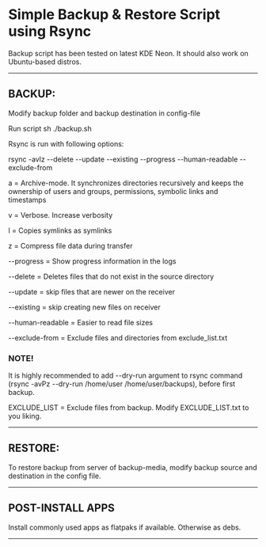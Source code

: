 # Simple Backup & Restore Script using Rsync

Backup script has been tested on latest KDE Neon. It should also work on Ubuntu-based distros.

--------------------------------------------------------------------------------

## BACKUP:

Modify backup folder and backup destination in config-file

Run script sh ./backup.sh

Rsync is run with following options:

rsync -avlz --delete --update --existing --progress --human-readable --exclude-from

a = Archive-mode. It synchronizes directories recursively and keeps the ownership of users and groups, permissions, symbolic links and timestamps

v = Verbose. Increase verbosity

l = Copies symlinks as symlinks

z = Compress file data during transfer

--progress = Show progress information in the logs

--delete = Deletes files that do not exist in the source directory

--update = skip files that are newer on the receiver

--existing = skip creating new files on receiver

--human-readable = Easier to read file sizes

--exclude-from = Exclude files and directories from exclude_list.txt


### NOTE! 

It is highly recommended to add --dry-run argument to rsync command (rsync -avPz --dry-run /home/user /home/user/backups), before first backup.

EXCLUDE_LIST = Exclude files from backup. Modify EXCLUDE_LIST.txt to you liking.

--------------------------------------------------------------------------------

## RESTORE:

To restore backup from server of backup-media, modify backup source and destination in the config file.

--------------------------------------------------------------------------------

## POST-INSTALL APPS

Install commonly used apps as flatpaks if available. Otherwise as debs.

--------------------------------------------------------------------------------




